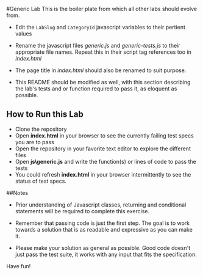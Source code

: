 #Generic Lab
This is the boiler plate from which all other labs should evolve from.

+ Edit the `LabSlug` and `CategoryId` javascript variables to their pertient values
+ Rename the javascript files _generic.js_ and _generic-tests.js_ to their appropriate file names. Repeat this in their script tag references too in _index.html_
+ The page title in _index.html_ should also be renamed to suit purpose.

+ This README should be modified as well, with this section describing the lab's tests and or function required to pass it, as eloquent as possible.

## How to Run this Lab

+ Clone the repository
+ Open **index.html** in your browser to see the currently failing test specs you are to pass
+ Open the repository in your favorite text editor to explore the different files
+ Open **js\generic.js** and write the function(s) or lines of code to pass the tests
+ You could refresh **index.html** in your browser intermittently to see the status of test specs.


##Notes

+ Prior understanding of Javascript classes, returning and conditional statements will be required to complete this exercise.

+ Remember that passing code is just the first step. The goal is to work towards a solution that is as readable and expressive as you can make
it.

+ Please make your solution as general as possible. Good code doesn't just pass the test suite, it works with any input that fits the specification.

Have fun!
